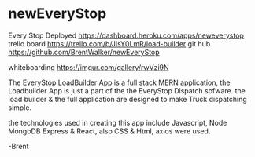 # newEveryStop

Every Stop Deployed https://dashboard.heroku.com/apps/neweverystop
trello board https://trello.com/b/JlsY0LmR/load-builder
git hub https://github.com/BrentWalker/newEveryStop

whiteboarding https://imgur.com/gallery/rwVzi9N

The EveryStop LoadBuilder App is a full stack MERN application, the Loadbuilder App is just a part of the the EveryStop Dispatch sofware. the load builder & the full application are designed to make Truck dispatching simple.



the technologies used in creating this app include Javascript, Node MongoDB Express & React, also CSS & Html, axios were used.


























-Brent

